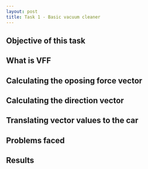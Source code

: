 ```yaml
---
layout: post
title: Task 1 - Basic vacuum cleaner
---
```

## Objective of this task

## What is VFF

## Calculating the oposing force vector

## Calculating the direction vector

## Translating vector values to the car

## Problems faced

## Results
